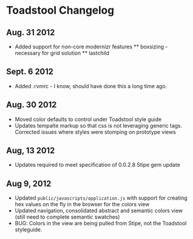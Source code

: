 # Toadstool Changelog
## Aug. 31 2012
* Added support for non-core modernizr features
** boxsizing - necessary for grid solution
** lastchild

## Sept. 6 2012
* Added .rvmrc - I know, should have done this a long time ago.

## Aug. 30 2012
* Moved color defaults to control under Toadstool style guide
* Updates tempalte markup so that css is not leveraging generic tags. Corrected issues where styles were stomping on prototype views

## Aug, 13 2012
* Updates required to meet specification of 0.0.2.8 Stipe gem update

## Aug 9, 2012
* Updated `public/javascripts/application.js` with support for creating hex values on the fly in the browser for the colors view
* Updated navigation, consolidated abstract and semantic colors view (still need to complete semantic swatches)
* BUG: Colors in the view are being pulled from Stipe, not the Toadstool styleguide.   